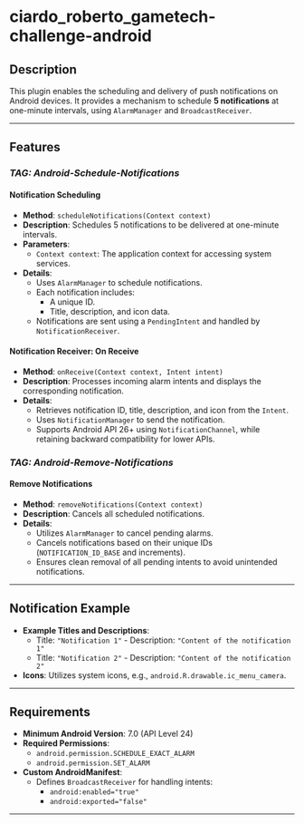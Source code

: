 # ciardo_roberto_gametech-challenge-android

## Description
This plugin enables the scheduling and delivery of push notifications on Android devices. It provides a mechanism to schedule **5 notifications** at one-minute intervals, using `AlarmManager` and `BroadcastReceiver`.

---

## Features

### *TAG: Android-Schedule-Notifications*

#### **Notification Scheduling**
- **Method**: `scheduleNotifications(Context context)`
- **Description**: 
  Schedules 5 notifications to be delivered at one-minute intervals.
- **Parameters**:
  - `Context context`: The application context for accessing system services.
- **Details**:
  - Uses `AlarmManager` to schedule notifications.
  - Each notification includes:
    - A unique ID.
    - Title, description, and icon data.
  - Notifications are sent using a `PendingIntent` and handled by `NotificationReceiver`.

#### **Notification Receiver: On Receive**
- **Method**: `onReceive(Context context, Intent intent)`
- **Description**: Processes incoming alarm intents and displays the corresponding notification.
- **Details**:
  - Retrieves notification ID, title, description, and icon from the `Intent`.
  - Uses `NotificationManager` to send the notification.
  - Supports Android API 26+ using `NotificationChannel`, while retaining backward compatibility for lower APIs.

### *TAG: Android-Remove-Notifications*

#### **Remove Notifications**
- **Method**: `removeNotifications(Context context)`
- **Description**: Cancels all scheduled notifications.
- **Details**:
  - Utilizes `AlarmManager` to cancel pending alarms.
  - Cancels notifications based on their unique IDs (`NOTIFICATION_ID_BASE` and increments).
  - Ensures clean removal of all pending intents to avoid unintended notifications.

---

## Notification Example

- **Example Titles and Descriptions**:
  - Title: `"Notification 1"` - Description: `"Content of the notification 1"`
  - Title: `"Notification 2"` - Description: `"Content of the notification 2"`
- **Icons**:
  Utilizes system icons, e.g., `android.R.drawable.ic_menu_camera`.

---

## Requirements
- **Minimum Android Version**: 7.0 (API Level 24)
- **Required Permissions**:
  - `android.permission.SCHEDULE_EXACT_ALARM`
  - `android.permission.SET_ALARM`
- **Custom AndroidManifest**:
  - Defines `BroadcastReceiver` for handling intents:
    - `android:enabled="true"`
    - `android:exported="false"`

---

